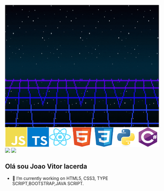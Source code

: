 <div>
  <img align="center" alt="developer" height="400" width="1000" src="https://github.com/Lacerdavitor/Lacerdavitor/blob/main/hi,%20I'm%20Vitor%20Lacerda%20,%20a%20web%20developer%20in%20making%20(1).gif?raw=true">
</div>  
 <style> 
    .formatacao{
      display:inline-flex;
   justify-content:center">
     }
   </style>
<div class="formatacao">
  <img align="center" alt="Rafa-Js" height="65" width="130" src="https://raw.githubusercontent.com/devicons/devicon/master/icons/javascript/javascript-plain.svg">
  <img align="center" alt="Rafa-Ts" height="65" width="130" src="https://raw.githubusercontent.com/devicons/devicon/master/icons/typescript/typescript-plain.svg">
  <img align="center" alt="Rafa-React" height="65" width="130" src="https://raw.githubusercontent.com/devicons/devicon/master/icons/react/react-original.svg">
  <img align="center" alt="Rafa-HTML" height="65" width="130" src="https://raw.githubusercontent.com/devicons/devicon/master/icons/html5/html5-original.svg">
  <img align="center" alt="Rafa-CSS" height="65" width="130" src="https://raw.githubusercontent.com/devicons/devicon/master/icons/css3/css3-original.svg">
  <img align="center" alt="Rafa-Python" height="65" width="130" src="https://raw.githubusercontent.com/devicons/devicon/master/icons/python/python-original.svg">
  <img align="center" alt="Rafa-Csharp" height="65" width="130" src="https://raw.githubusercontent.com/devicons/devicon/master/icons/csharp/csharp-original.svg">
</div>
<div> 
  <a href = "mailto:lacerdavitor.dev@gmail.com"><img src="https://img.shields.io/badge/-Gmail-%23333?style=for-the-badge&logo=gmail&logoColor=white" target="_blank"></a>
  <a href="https://www.linkedin.com/in/jo%C3%A3o-vitor-lacerda-6a9620279/" target="_blank"><img src="https://img.shields.io/badge/-LinkedIn-%230077B5?style=for-the-badge&logo=linkedin&logoColor=white" target="_blank"></a> 
</div>

## Olá sou Joao Vitor lacerda </br>
- 🔭 I’m currently working on HTML5, CSS3, TYPE SCRIPT,BOOTSTRAP,JAVA SCRIPT.
